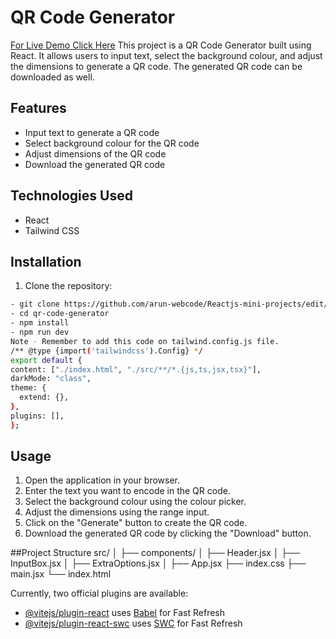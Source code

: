 # QR Code Generator

<a href="https://qr-generator-webcode.netlify.app/">For Live Demo Click Here</a>
This project is a QR Code Generator built using React. It allows users to input text, select the background colour, and adjust the dimensions to generate a QR code. The generated QR code can be downloaded as well.

## Features

- Input text to generate a QR code
- Select background colour for the QR code
- Adjust dimensions of the QR code
- Download the generated QR code

## Technologies Used

- React
- Tailwind CSS

## Installation

1. Clone the repository:

```bash
- git clone https://github.com/arun-webcode/Reactjs-mini-projects/edit/main/01-qrcode-gen
- cd qr-code-generator
- npm install
- npm run dev
Note - Remember to add this code on tailwind.config.js file.
/** @type {import('tailwindcss').Config} */
export default {
content: ["./index.html", "./src/**/*.{js,ts,jsx,tsx}"],
darkMode: "class",
theme: {
  extend: {},
},
plugins: [],
};
```

## Usage

1. Open the application in your browser.
2. Enter the text you want to encode in the QR code.
3. Select the background colour using the colour picker.
4. Adjust the dimensions using the range input.
5. Click on the "Generate" button to create the QR code.
6. Download the generated QR code by clicking the "Download" button.

##Project Structure
src/
│
├── components/
│ ├── Header.jsx
│ ├── InputBox.jsx
│ ├── ExtraOptions.jsx
│
├── App.jsx
├── index.css
├── main.jsx
└── index.html

Currently, two official plugins are available:

- [@vitejs/plugin-react](https://github.com/vitejs/vite-plugin-react/blob/main/packages/plugin-react/README.md) uses [Babel](https://babeljs.io/) for Fast Refresh
- [@vitejs/plugin-react-swc](https://github.com/vitejs/vite-plugin-react-swc) uses [SWC](https://swc.rs/) for Fast Refresh
